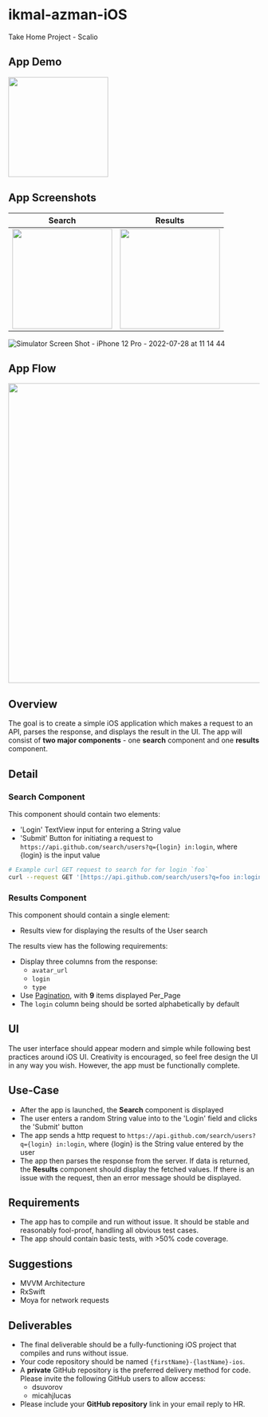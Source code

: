 # ikmal-azman-iOS
Take Home Project - Scalio

## App Demo
<img src="https://user-images.githubusercontent.com/59039044/181412077-a7923b62-8752-49b4-9138-ccb8292a5d20.mov" width="200">

## App Screenshots

| Search | Results | 
| ---- | ------ |  
|<img src="https://user-images.githubusercontent.com/59039044/181413002-2cb53de1-2b83-4a60-89f9-21710ba5fb1f.png" width="200">| <img src="https://user-images.githubusercontent.com/59039044/181413057-a4287084-3546-43e7-9a40-383f71f2b161.png" width="200"> |

![Simulator Screen Shot - iPhone 12 Pro - 2022-07-28 at 11 14 44]()

## App Flow
<img src="https://user-images.githubusercontent.com/59039044/181412580-df6aa936-68d7-4bb1-b56a-586854e73299.png" width="600">


## Overview

The goal is to create a simple iOS application which makes a request to an API, parses the response, and displays the result in the UI. The app will consist of **two major components** - one **search** component and one **results** component. 

## Detail

### Search Component

This component should contain two elements:

- 'Login' TextView input for entering a String value
- 'Submit' Button for initiating a request to 
`https://api.github.com/search/users?q={login} in:login`, where {login} is the input value

```bash
# Example curl GET request to search for for login `foo`
curl --request GET '[https://api.github.com/search/users?q=foo in:login](https://api.github.com/search/users?q=foo%20in:login)'
```

### Results Component

This component should contain a single element:

- Results view for displaying the results of the User search

The results view has the following requirements:

- Display three columns from the response:
    - `avatar_url`
    - `login`
    - `type`
- Use [Pagination](https://docs.github.com/en/rest/guides/traversing-with-pagination#basics-of-pagination), with **9** items displayed Per_Page
- The `login` column being should be sorted alphabetically by default

## UI

The user interface should appear modern and simple while following best practices around iOS UI. Creativity is encouraged, so feel free design the UI in any way you wish. However, the app must be functionally complete. 

## Use-Case

- After the app is launched, the **Search** component is displayed
- The user enters a random String value into to the 'Login' field and clicks the 'Submit' button
- The app sends a http request to `https://api.github.com/search/users?q={login} in:login`, where {login} is the String value entered by the user
- The app then parses the response from the server. If data is returned, the **Results** component should display the fetched values. If there is an issue with the request, then an error message should be displayed.

## Requirements

- The app has to compile and run without issue. It should be stable and reasonably fool-proof, handling all obvious test cases.
- The app should contain basic tests, with  >50% code coverage.

## Suggestions

- MVVM Architecture
- RxSwift
- Moya for network requests

## Deliverables

- The final deliverable should be a fully-functioning iOS project that compiles and runs without issue.
- Your code repository should be named `{firstName}-{lastName}-ios`.
- A **private** GitHub repository is the preferred delivery method for code. Please invite the following GitHub users to allow access:
    - dsuvorov
    - micahjlucas
- Please include your **GitHub repository** link in your email reply to HR.
